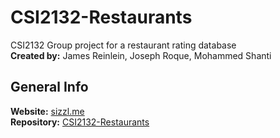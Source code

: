 # CSI2132-Restaurants
CSI2132 Group project for a restaurant rating database<br>
**Created by:** James Reinlein, Joseph Roque, Mohammed Shanti

## General Info
**Website:** [sizzl.me](http://sizzl.me)<br>
**Repository:** [CSI2132-Restaurants](https://github.com/joseph-roque/CSI2132-Restaurants)